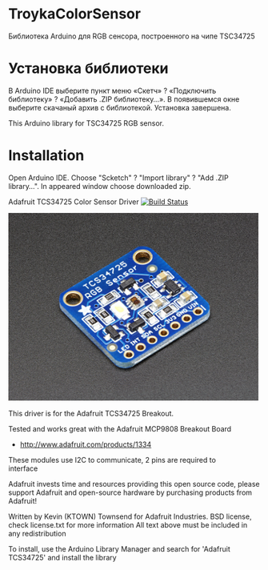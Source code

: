 # TroykaColorSensor

Библиотека Arduino для RGB сенсора, построенного на чипе TSC34725

Установка библиотеки
====================

В Arduino IDE выберите пункт меню «Скетч» ? «Подключить библиотеку» ?
«Добавить .ZIP библиотеку…». В появившемся окне выберите скачаный архив с
библиотекой. Установка завершена.

This Arduino library for TSC34725 RGB sensor.

Installation
============

Open Arduino IDE. Choose "Scketch" ? "Import library" ? "Add .ZIP library…".
In appeared window choose downloaded zip.



Adafruit TCS34725 Color Sensor Driver [![Build Status](https://travis-ci.com/adafruit/Adafruit_TCS34725.svg?branch=master)](https://travis-ci.com/adafruit/Adafruit_TCS34725)

<a href="https://www.adafruit.com/product/1334"><img src="assets/board.jpg?raw=true" width="500px"></a>

This driver is for the Adafruit TCS34725 Breakout.

Tested and works great with the Adafruit MCP9808 Breakout Board 
* http://www.adafruit.com/products/1334

These modules use I2C to communicate, 2 pins are required to  
interface

Adafruit invests time and resources providing this open source code, 
please support Adafruit and open-source hardware by purchasing 
products from Adafruit!

Written by Kevin (KTOWN) Townsend for Adafruit Industries.
BSD license, check license.txt for more information
All text above must be included in any redistribution

To install, use the Arduino Library Manager and search for 'Adafruit TCS34725' and install the library
